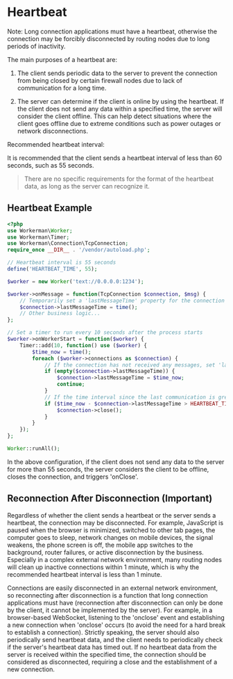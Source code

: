 # Heartbeat

Note: Long connection applications must have a heartbeat, otherwise the connection may be forcibly disconnected by routing nodes due to long periods of inactivity.

The main purposes of a heartbeat are:

1. The client sends periodic data to the server to prevent the connection from being closed by certain firewall nodes due to lack of communication for a long time.

2. The server can determine if the client is online by using the heartbeat. If the client does not send any data within a specified time, the server will consider the client offline. This can help detect situations where the client goes offline due to extreme conditions such as power outages or network disconnections.

Recommended heartbeat interval:

It is recommended that the client sends a heartbeat interval of less than 60 seconds, such as 55 seconds.

> There are no specific requirements for the format of the heartbeat data, as long as the server can recognize it.

## Heartbeat Example
```php
<?php
use Workerman\Worker;
use Workerman\Timer;
use Workerman\Connection\TcpConnection;
require_once __DIR__ . '/vendor/autoload.php';

// Heartbeat interval is 55 seconds
define('HEARTBEAT_TIME', 55);

$worker = new Worker('text://0.0.0.0:1234');

$worker->onMessage = function(TcpConnection $connection, $msg) {
    // Temporarily set a 'lastMessageTime' property for the connection to record the time of the last received message
    $connection->lastMessageTime = time();
    // Other business logic...
};

// Set a timer to run every 10 seconds after the process starts
$worker->onWorkerStart = function($worker) {
    Timer::add(10, function() use ($worker) {
        $time_now = time();
        foreach ($worker->connections as $connection) {
            // If the connection has not received any messages, set 'lastMessageTime' to the current time
            if (empty($connection->lastMessageTime)) {
                $connection->lastMessageTime = $time_now;
                continue;
            }
            // If the time interval since the last communication is greater than the heartbeat interval, the client is considered offline, and the connection is closed
            if ($time_now - $connection->lastMessageTime > HEARTBEAT_TIME) {
                $connection->close();
            }
        }
    });
};

Worker::runAll();
```

In the above configuration, if the client does not send any data to the server for more than 55 seconds, the server considers the client to be offline, closes the connection, and triggers 'onClose'.

## Reconnection After Disconnection (Important)

Regardless of whether the client sends a heartbeat or the server sends a heartbeat, the connection may be disconnected. For example, JavaScript is paused when the browser is minimized, switched to other tab pages, the computer goes to sleep, network changes on mobile devices, the signal weakens, the phone screen is off, the mobile app switches to the background, router failures, or active disconnection by the business. Especially in a complex external network environment, many routing nodes will clean up inactive connections within 1 minute, which is why the recommended heartbeat interval is less than 1 minute.

Connections are easily disconnected in an external network environment, so reconnecting after disconnection is a function that long connection applications must have (reconnection after disconnection can only be done by the client, it cannot be implemented by the server). For example, in a browser-based WebSocket, listening to the 'onclose' event and establishing a new connection when 'onclose' occurs (to avoid the need for a hard break to establish a connection). Strictly speaking, the server should also periodically send heartbeat data, and the client needs to periodically check if the server's heartbeat data has timed out. If no heartbeat data from the server is received within the specified time, the connection should be considered as disconnected, requiring a close and the establishment of a new connection.
